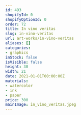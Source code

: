 ```yaml
---
id: 493
shopifyId: 0
shopifyOptionId: 0
order: 72
title: In vino veritas
slug: in-vino-veritas
url: art-works/in-vino-veritas
aliases: []
categories:
- graphics
inStock: false
isVisible: false
height: 30
width: 21
date: 2021-01-01T00:00:00Z
materials:
- watercolor
- ink
- paper
price: 300
mainImage: in_vino_veritas.jpeg
---
```

